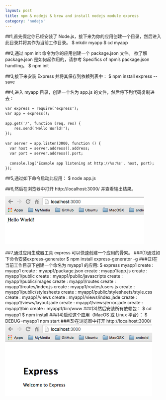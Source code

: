 ```yaml
---
layout: post
title: npm & nodejs & brew and install nodejs module express
category: 'nodejs'
---
```


##1,首先假定你已经安装了 Node.js，接下来为你的应用创建一个目录，然后进入此目录并将其作为当前工作目录。
    $ mkdir myapp
    $ cd myapp

##2,通过 npm init 命令为你的应用创建一个 package.json 文件。 欲了解 package.json 是如何起作用的，请参考 Specifics of npm’s package.json handling。
    $ npm init

##3,接下来安装 Express 并将其保存到依赖列表中：
    $ npm install express --save

##4,进入 myapp 目录，创建一个名为 app.js 的文件，然后将下列代码复制进去：

    var express = require('express');
    var app = express();

    app.get('/', function (req, res) {
        res.send('Hello World!');
    });
    
    var server = app.listen(3000, function () {
      var host = server.address().address;
      var port = server.address().port;
    
      console.log('Example app listening at http://%s:%s', host, port);
    });

##5,通过如下命令启动此应用：
    $ node app.js

##6,然后在浏览器中打开 http://localhost:3000/ 并查看输出结果。

<img src="/images/nodejs-helloworld.png"/>

##7,通过应用生成器工具 express 可以快速创建一个应用的骨架。
###(1)通过如下命令安装express-generator
    $ npm install express-generator -g
###(2)在当前工作目录下创建一个命名为 myapp1 的应用:
    $ express myapp1
       create : myapp1
       create : myapp1/package.json
       create : myapp1/app.js
       create : myapp1/public
       create : myapp1/public/javascripts
       create : myapp1/public/images
       create : myapp1/routes
       create : myapp1/routes/index.js
       create : myapp1/routes/users.js
       create : myapp1/public/stylesheets
       create : myapp1/public/stylesheets/style.css
       create : myapp1/views
       create : myapp1/views/index.jade
       create : myapp1/views/layout.jade
       create : myapp1/views/error.jade
       create : myapp1/bin
       create : myapp1/bin/www
###(3)然后安装所有依赖包：
    $ cd myapp1 
    $ npm install
###(4)启动这个应用（MacOS 或 Linux 平台）：
    $ DEBUG=myapp1 npm start
###(5)在浏览器中打开 http://localhost:3000/
<img src="/images/nodejs-express-generator.png"/>
